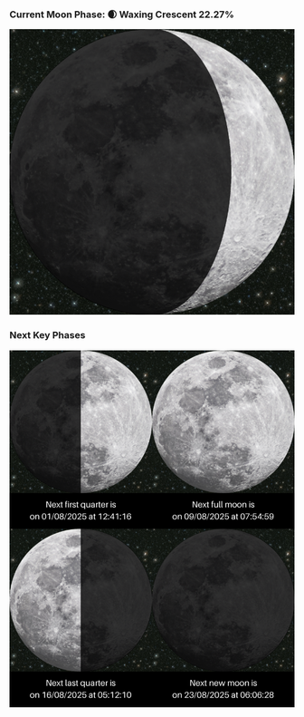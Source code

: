 ### Current Moon Phase: 🌒 Waxing Crescent 22.27%
![Moon Phase](moonphase.png)
### Next Key Phases
![Gallery](gallery.png)